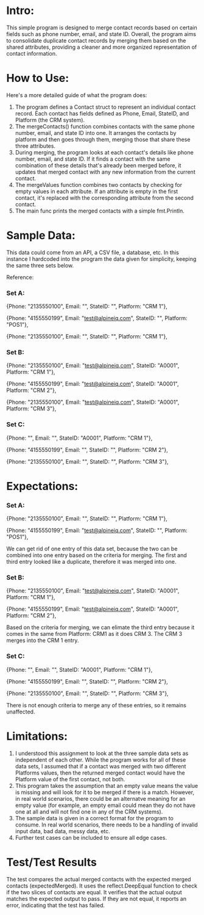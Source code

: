 # Intro:

This simple program is designed to merge contact records based on certain fields such as phone number, email, and state ID. Overall, the program aims to consolidate duplicate contact records by merging them based on the shared attributes, providing a cleaner and more organized representation of contact information.


# How to Use:
Here's a more detailed guide of what the program does:
1. The program defines a Contact struct to represent an individual contact record. Each contact has fields defined as Phone, Email, StateID, and Platform (the CRM system).
2. The mergeContacts() function combines contacts with the same phone number, email, and state ID into one. It arranges the contacts by platform and then goes through them, merging those that share these three attributes.
3. During merging, the program looks at each contact's details like phone number, email, and state ID. If it finds a contact with the same combination of these details that's already been merged before, it updates that merged contact with any new information from the current contact.
4. The mergeValues function combines two contacts by checking for empty values in each attribute. If an attribute is empty in the first contact, it's replaced with the corresponding attribute from the second contact.
5. The main func prints the merged contacts with a simple fmt.Println.


# Sample Data:

This data could come from an API, a CSV file, a database, etc. In this instance I hardcoded into the program the data given for simplicity, keeping the same three sets below.

Reference:

### **Set A:**

{Phone: "2135550100", Email: "", StateID: "", Platform: "CRM 1"},

{Phone: "4155550199", Email: "test@alpineiq.com", StateID: "", Platform: "POS1"},

{Phone: "2135550100", Email: "", StateID: "", Platform: "CRM 1"},

### **Set B:**

{Phone: "2135550100", Email: "test@alpineiq.com", StateID: "A0001", Platform: "CRM 1"},

{Phone: "4155550199", Email: "test@alpineiq.com", StateID: "A0001", Platform: "CRM 2"},

{Phone: "2135550100", Email: "test@alpineiq.com", StateID: "A0001", Platform: "CRM 3"},

### **Set C:**

{Phone: "", Email: "", StateID: "A0001", Platform: "CRM 1"},

{Phone: "4155550199", Email: "", StateID: "", Platform: "CRM 2"},

{Phone: "2135550100", Email: "", StateID: "", Platform: "CRM 3"},

# Expectations:

### **Set A:**
{Phone: "2135550100", Email: "", StateID: "", Platform: "CRM 1"},

{Phone: "4155550199", Email: "test@alpineiq.com", StateID: "", Platform: "POS1"},

We can get rid of one entry of this data set, because the two can be combined into one entry based on the criteria for merging. The first and third entry looked like a duplicate, therefore it was merged into one. 

### **Set B:**
{Phone: "2135550100", Email: "test@alpineiq.com", StateID: "A0001", Platform: "CRM 1"},

{Phone: "4155550199", Email: "test@alpineiq.com", StateID: "A0001", Platform: "CRM 2"},

Based on the criteria for merging, we can elimate the third entry because it comes in the same from Platform: CRM1 as it does CRM 3. The CRM 3 merges into the CRM 1 entry. 

### **Set C:**
{Phone: "", Email: "", StateID: "A0001", Platform: "CRM 1"},

{Phone: "4155550199", Email: "", StateID: "", Platform: "CRM 2"},

{Phone: "2135550100", Email: "", StateID: "", Platform: "CRM 3"},

There is not enough criteria to merge any of these entries, so it remains unaffected.

# Limitations:

1. I understood this assignment to look at the three sample data sets as independent of each other. While the program works for all of these data sets, I assumed that if a contact was merged with two different Platforms values, then the returned merged contact would have the Platform value of the first contact, not both.
2. This program takes the assumption that an empty value means the value is missing and will look for it to be merged if there is a match. However, in real world scenarios, there could be an alternatve meaning for an empty value (for example, an empty email could mean they do not have one at all and will not find one in any of the CRM systems).
3. The sample data is given in a correct format for the program to consume. In real world scenarios, there needs to be a handling of invalid input data, bad data, messy data, etc.
4. Further test cases can be included to ensure all edge cases.

# Test/Test Results
The test compares the actual merged contacts with the expected merged contacts (expectedMerged). It uses the reflect.DeepEqual function to check if the two slices of contacts are equal. It verifies that the actual output matches the expected output to pass. If they are not equal, it reports an error, indicating that the test has failed.
